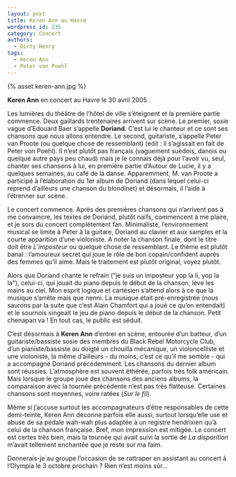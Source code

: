 ```yaml
---
layout: post
title: Keren Ann au Havre
wordpress_id: 235
category: Concert
authors:
  - Dirty Henry
tags:
  - Keren Ann
  - Peter von Poehl
---
```


{% asset keren-ann.jpg %}

**Keren Ann** en concert au Havre le 30 avril 2005.

Les lumières du théâtre de l’hôtel de ville s’éteignent et la première partie
commence. Deux gaillards trentenaires arrivent sur scène. Le premier, sosie
vague d’Edouard Baer s’appelle **Doriand**. C’est lui le chanteur et ce sont ses
chansons que nous allons entendre. Le second, guitariste, s’appelle Peter van
Proote (ou quelque chose de ressemblant) (edit : il s’agissait en fait de Peter
von Poehl). Il n’est plutôt pas français (vaguement suèdois, danois ou quelque
autre pays peu chaud) mais je le connais déjà pour l’avoir vu, seul, chanter ses
chansons à lui, en première partie d’Autour de Lucie, il y a quelques semaines,
au café de la danse. Apparemment, M. van Proote a participé à l’élaboration du
1er album de Doriand (dans lequel celui-ci reprend d’ailleurs une chanson du
blondinet) et désormais, il l’aide à l’étrenner sur scène.

Le concert commence. Après des premières chansons qui n’arrivent pas à me
convaincre, les textes de Doriand, plutôt naïfs, commencent à me plaire, et je
sors du concert complètement fan. Minimaliste, l’environnement musical se limite
à Peter à la guitare, Doriand au clavier et aux samples et la courte apparition
d’une violoniste. A noter la chanson finale, dont le titre doit être
_L’imposteur_ ou quelque chose de ressemblant. Le thème est plutôt banal :
l’amoureux secret qui joue le rôle de bon copain/confident auprès des femmes
qu’il aime. Mais le traitement est plutôt original, voyez plutôt.

Alors que Doriand chante le refrain ("je suis un imposteur yop la li, yop la
la"), celui-ci, qui jouait du piano depuis le début de la chanson, lève les
mains au ciel. Mon esprit logique et cartésien s’attend alors à ce que la
musique s’arrête mais que nenni. La musique était pré-enregistrée (nous saurons
par la suite que c’est Alain Chamfort qui a joué ce qu’on entendait) et le
sournois singeait le jeu de piano depuis le début de la chanson. Petit chenapan
va ! En tout cas, le public est séduit.

C’est désormais à **Keren Ann** d’entrer en scène, entourée d’un batteur, d’un
guitariste/bassiste sosie des membres du Black Rebel Motorcycle Club, d’un
pianiste/bassiste au doigté un chouilla mécanique, un violoncelliste et une
violoniste, la même d’ailleurs - du moins, c’est ce qu’il me semble - qui a
accompagné Doriand précédemment. Les chansons du dernier album sont réussies.
L’atmosphère est souvent éthérée, parfois très folk américain. Mais lorsque le
groupe joue des chansons des anciens albums, la comparaison avec la tournée
précédente n’est pas très flatteuse. Certaines chansons sont moyennes, voire
ratées (_Sur le fil_).

Même si j’accuse surtout les accompagnateurs d’être responsables de cette
demi-teinte, Keren Ann déconne parfois elle aussi, surtout lorsqu’elle use et
abuse de sa pédale wah-wah plus adaptée à un registre hendrixien qu’à celui de
la chanson française. Bref, mon impression est mitigée. Le concert est certes
très bien, mais la tournée qui avait suivi la sortie de _La disparition_ m’avait
tellement enchantée que je reste sur ma faim.

Donnerais-je au groupe l’occasion de se rattraper en assistant au concert à
l’Olympia le 3 octobre prochain ? Rien n’est moins sûr…
